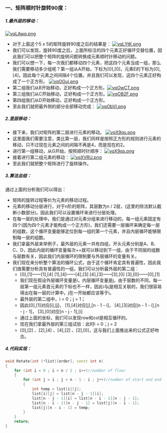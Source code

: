 ### 一、矩阵顺时针旋转90度：
##### 1.最外层的移动：
 [![vqLAwq.png](https://s1.ax1x.com/2022/09/09/vqLAwq.png)](https://imgse.com/i/vqLAwq)
- 对于上面这个5 x 5的矩阵旋转90度之后的结果是：
[![vqLYtK.png](https://s1.ax1x.com/2022/09/09/vqLYtK.png)](https://imgse.com/i/vqLYtK)
- 我们可以发现，旋转90度之后，上面所标注的四个元素正好循环交替位置，因此我们可以把整个矩阵的旋转问题转换成元素顺时针移动的问题。
- 我们可以想一下，每一次我们都移动四个元素，把这四个元素当成一组，那么我们需要移动多少组呢？第一组从A开始，下标为[0],[0]，元素E的下标为[0],[4]，因此每个元素之间间隔4个位置。并且我们可以发现，这四个元素正好构成了一个正方形。
[![vqOGuj.png](https://s1.ax1x.com/2022/09/09/vqOGuj.png)](https://imgse.com/i/vqOGuj)
- 第二组我们从B开始移动，正好构成一个正方形。[![vqOwCT.png](https://s1.ax1x.com/2022/09/09/vqOwCT.png)](https://imgse.com/i/vqOwCT)
- 第三组我们从C开始移动，正好构成一个正方形。[![vqOB2F.png](https://s1.ax1x.com/2022/09/09/vqOB2F.png)](https://imgse.com/i/vqOB2F)
- 第四组我们从D开始移动，正好构成一个正方形。
- 至此我们就把最外侧的部分全部移动完成：
[![vqObVI.png](https://s1.ax1x.com/2022/09/09/vqObVI.png)](https://imgse.com/i/vqObVI)
##### 2.里层移动：
- 接下来，我们对矩阵的第二层进行元素的移动。
[![vqX9qs.png](https://s1.ax1x.com/2022/09/09/vqX9qs.png)](https://imgse.com/i/vqX9qs)
- 这里面我们需要注意，类比第一层，我们同样是按照正方形的规则进行元素的移动，只不过现在元素之间的间隔不再是4，而是现在的2。
- 进行第一组移动，从G开始，按照顺时针顺序：
[![vqX9qs.png](https://s1.ax1x.com/2022/09/09/vqX9qs.png)](https://imgse.com/i/vqX9qs)
- 接着进行第二组元素的移动：
[![vqXVRU.png](https://s1.ax1x.com/2022/09/09/vqXVRU.png)](https://imgse.com/i/vqXVRU)
- 至此我们就把整个矩阵进行了旋转操作。
##### 3.算法总结：
通过上面的分析我们可以得出：
- 矩阵的旋转过程等价为元素的移动过程。
- 元素的移动分层进行，对于n阶的矩阵，其层数为n / 2层，(这里的除法默认截断小数部分)。因此我们可以设置循环来进行分层处理。
- 在每一层的处理中，我们是通过对元素分组来进行移动的，每一组元素固定有四个(因为四个元素才能构成一个正方形)，我们还需要一层循环来确定每一层的组数，这个循环变量能够定位到每一组的第一个元素，并且内层循环能够限制每一层的组数。
- 我们拿最外层来举例子，最外层的元素一共有四组，开头元素分别是A、B、C、D，因此内层的循环变量每次++就可以移动到下一组，由于不同层的组数与层数有关，因此我们内层循环的限制要与外层循环的变量有关。
- 我们现在来分析整个算法的循环公式，由于这个循环肯定具有普遍性，因此我们值需要分析具有普遍性的一组，我们可以分析最外层的第二组：
	- [0],[1]——[1],[4]    [1],[4]——[4],[3]    [4],[3]——[3],[0]    [3],[0]——[0],[1]
	- 我们现在假设外层循环变量是i，内层循环变量是j，由于层数的不同，每一层第一组元素首元素的下标也不一样，因此i与j是相互关联的，我们很容易得出在每一层的计算中，j在一开始都应该等于i。
	- 最外层的第二组中，i = 0；j = 1；
	- 因此[0],[1]对应[i],[j]， [1],[4]对应[j],[n - 1 - i]， [4],[3]对应[n - 1 - i],[n - j - 1]， [3],[0]对应[n - j - 1],[i]
	- 通过上面的坐标，我们可以发现row和col是相互循环的。
	- 现在我们拿最外层的第三组试验：此时i = 0；j = 2
	- [0],[2] 、[2],[4] 、[4],[2] 、[2],[0]，这与我们上面推出来的公式正好吻合。
##### 4.代码实现：
```cpp
void Rotate(int (*list)[order], const int n)
{
	for (int i = 0 ; i < n / 2 ; i++)//number of floor
	{
		for (int j = i ; j < n - 1 - i ; j++)//number of start and end restriction
		{
			int temp = list[i][j];
			list[i][j] = list[n - j - 1][i];
			list[n - j - 1][i] = list[n - i - 1][n - j - 1];
			list[n - i - 1][n - j - 1] = list[j][n - i - 1];
			list[j][n - i - 1] = temp;
		}
	}
	return;
}
```
